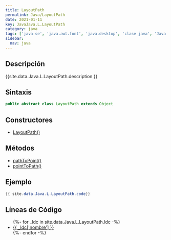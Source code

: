```yaml
---
title: LayoutPath
permalink: Java/LayoutPath
date: 2021-01-11
key: JavaJava.L.LayoutPath
category: java
tags: ['java se', 'java.awt.font', 'java.desktop', 'clase java', 'Java 1.6']
sidebar: 
  nav: java
---
```


## Descripción
{{site.data.Java.L.LayoutPath.description }}

## Sintaxis
~~~java
public abstract class LayoutPath extends Object
~~~

## Constructores
* [LayoutPath()](/Java/LayoutPath/LayoutPath/)

## Métodos
* [pathToPoint()](/Java/LayoutPath/pathToPoint)
* [pointToPath()](/Java/LayoutPath/pointToPath)

## Ejemplo
~~~java
{{ site.data.Java.L.LayoutPath.code}}
~~~

## Líneas de Código
<ul>
{%- for _ldc in site.data.Java.L.LayoutPath.ldc -%}
   <li>
       <a href="{{_ldc['url'] }}">{{ _ldc['nombre'] }}</a>
   </li>
{%- endfor -%}
</ul>
